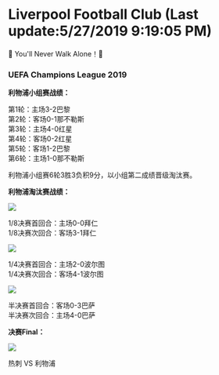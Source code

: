 # Liverpool Football Club (Last update:5/27/2019 9:19:05 PM)
📢 You'll Never Walk Alone！🔔


### UEFA Champions League 2019 



**利物浦小组赛战绩：**
    
第1轮：主场3-2巴黎     
第2轮：客场0-1那不勒斯     
第3轮：主场4-0红星     
第4轮：客场0-2红星     
第5轮：客场1-2巴黎     
第6轮：主场1-0那不勒斯 

利物浦小组赛6轮3胜3负积9分，以小组第二成绩晋级淘汰赛。

**利物浦淘汰赛战绩：**

![](https://pbs.twimg.com/media/DunXax3XcAAcUQ0.png)    
 
1/8决赛首回合：主场0-0拜仁     
1/8决赛次回合：客场3-1拜仁

![](https://pbs.twimg.com/media/D1shm3AX0AI1K2c.jpg)
     
1/4决赛首回合：主场2-0波尔图     
1/4决赛次回合：客场4-1波尔图

![](https://pbs.twimg.com/media/D4YlIMPWsAAgJJk.jpg:large)
    
半决赛首回合：客场0-3巴萨     
半决赛次回合：主场4-0巴萨    
 
**决赛Final：**

![](http://euprimetimefootball.com/wp-content/uploads/2019/05/2604197_w1.jpg)

热刺 VS 利物浦
